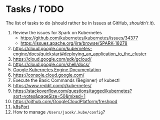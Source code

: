 # Tasks / TODO

The list of tasks to do (should rather be in Issues at GitHub, _shouldn't it_).

1. Review the issues for Spark on Kubernetes
    * https://github.com/kubernetes/kubernetes/issues/34377
    * https://issues.apache.org/jira/browse/SPARK-18278
1. https://cloud.google.com/kubernetes-engine/docs/quickstart#deploying_an_application_to_the_cluster
1. https://cloud.google.com/sdk/gcloud/
1. https://cloud.google.com/shell/docs/
1. [Google Kubernetes Engine Documentation](https://cloud.google.com/kubernetes-engine/docs/)
1. https://console.cloud.google.com/
1. Execute the Basic Commands (Beginner) of kubectl
1. https://www.reddit.com/r/kubernetes/
1. https://stackoverflow.com/questions/tagged/kubernetes?sort=votes&pageSize=50&mixed=1
1. https://github.com/GoogleCloudPlatform/freshpod
1. [k8sPort](http://k8sport.org/)
1. How to manage `/Users/jacek/.kube/config`?
